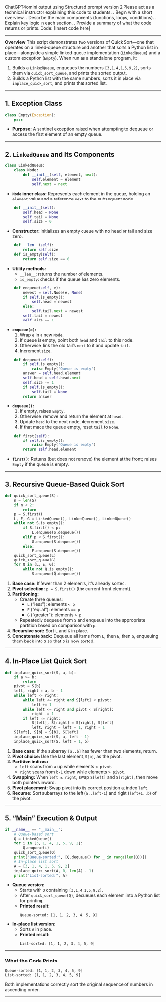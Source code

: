ChatGPT4omini output using Structured prompt version 2
Please act as a technical instructor explaining this code to students.
. Begin with a short overview.
. Describe the main components (functions, loops, conditions).
. Explain key logic in each section.
. Provide a summary of what the code returns or prints.
Code:
[Insert code here]

-----------------------------------------------------------------------------------------------------
**Overview**
This script demonstrates two versions of Quick Sort—one that operates on a linked‐queue structure and another that sorts a Python list in place—alongside a simple linked‐queue implementation (`LinkedQueue`) and a custom exception (`Empty`). When run as a standalone program, it:
1. Builds a `LinkedQueue`, enqueues the numbers `[3,1,4,1,5,9,2]`, sorts them via `quick_sort_queue`, and prints the sorted output.
2. Builds a Python list with the same numbers, sorts it in place via `inplace_quick_sort`, and prints that sorted list.
---
## 1. Exception Class
```python
class Empty(Exception):
    pass
```
* **Purpose:** A sentinel exception raised when attempting to dequeue or access the first element of an empty queue.
---
## 2. `LinkedQueue` and Its Components
```python
class LinkedQueue:
    class Node:
        def __init__(self, element, next):
            self.element = element
            self.next = next
```
* **`Node` inner class:**
  Represents each element in the queue, holding an `element` value and a reference `next` to the subsequent node.
```python
    def __init__(self):
        self.head = None
        self.tail = None
        self.size = 0
```
* **Constructor:**
  Initializes an empty queue with no head or tail and size zero.
```python
    def __len__(self):
        return self.size
    def is_empty(self):
        return self.size == 0
```
* **Utility methods:**
  * `__len__`: returns the number of elements.
  * `is_empty`: checks if the queue has zero elements.
```python
    def enqueue(self, e):
        newest = self.Node(e, None)
        if self.is_empty():
            self.head = newest
        else:
            self.tail.next = newest
        self.tail = newest
        self.size += 1
```
* **`enqueue(e)`:**
  1. Wrap `e` in a new `Node`.
  2. If queue is empty, point both `head` and `tail` to this node.
  3. Otherwise, link the old tail’s `next` to it and update `tail`.
  4. Increment `size`.
```python
    def dequeue(self):
        if self.is_empty():
            raise Empty('Queue is empty')
        answer = self.head.element
        self.head = self.head.next
        self.size -= 1
        if self.is_empty():
            self.tail = None
        return answer
```
* **`dequeue()`:**
  1. If empty, raises `Empty`.
  2. Otherwise, remove and return the element at `head`.
  3. Update `head` to the next node, decrement `size`.
  4. If that made the queue empty, reset `tail` to `None`.
```python
    def first(self):
        if self.is_empty():
            raise Empty('Queue is empty')
        return self.head.element
```
* **`first()`:**
  Returns (but does not remove) the element at the front; raises `Empty` if the queue is empty.
---
## 3. Recursive Queue-Based Quick Sort
```python
def quick_sort_queue(S):
    n = len(S)
    if n < 2:
        return
    p = S.first()
    L, E, G = LinkedQueue(), LinkedQueue(), LinkedQueue()
    while not S.is_empty():
        if S.first() < p:
            L.enqueue(S.dequeue())
        elif p < S.first():
            G.enqueue(S.dequeue())
        else:
            E.enqueue(S.dequeue())
    quick_sort_queue(L)
    quick_sort_queue(G)
    for Q in (L, E, G):
        while not Q.is_empty():
            S.enqueue(Q.dequeue())
```
1. **Base case:** If fewer than 2 elements, it’s already sorted.
2. **Pivot selection:** `p = S.first()` (the current front element).
3. **Partitioning:**
   * Create three queues:
     * `L` (“less”): elements `< p`
     * `E` (“equal”): elements `== p`
     * `G` (“greater”): elements `> p`
   * Repeatedly dequeue from `S` and enqueue into the appropriate partition based on comparison with `p`.
4. **Recursive sort:** Sort `L` and `G` in place.
5. **Concatenate back:** Dequeue all items from `L`, then `E`, then `G`, enqueuing them back into `S` so that `S` is now sorted.
---
## 4. In‐Place List Quick Sort
```python
def inplace_quick_sort(S, a, b):
    if a >= b:
        return
    pivot = S[b]
    left, right = a, b - 1
    while left <= right:
        while left <= right and S[left] < pivot:
            left += 1
        while left <= right and pivot < S[right]:
            right -= 1
        if left <= right:
            S[left], S[right] = S[right], S[left]
            left, right = left + 1, right - 1
    S[left], S[b] = S[b], S[left]
    inplace_quick_sort(S, a, left - 1)
    inplace_quick_sort(S, left + 1, b)
```
1. **Base case:** If the subarray `[a..b]` has fewer than two elements, return.
2. **Pivot choice:** Use the last element, `S[b]`, as the pivot.
3. **Partition indices:**
   * `left` scans from `a` up while elements `< pivot`.
   * `right` scans from `b-1` down while elements `> pivot`.
4. **Swapping:** When `left ≤ right`, swap `S[left]` and `S[right]`, then move both pointers inward.
5. **Pivot placement:** Swap pivot into its correct position at index `left`.
6. **Recurse:** Sort subarrays to the left (`a..left-1`) and right (`left+1..b`) of the pivot.
---
## 5. “Main” Execution & Output
```python
if __name__ == "__main__":
    # Queue-based sort
    Q = LinkedQueue()
    for i in [3, 1, 4, 1, 5, 9, 2]:
        Q.enqueue(i)
    quick_sort_queue(Q)
    print("Queue-sorted:", [Q.dequeue() for _ in range(len(Q))])
    # In-place list sort
    A = [3, 1, 4, 1, 5, 9, 2]
    inplace_quick_sort(A, 0, len(A) - 1)
    print("List-sorted:", A)
```
* **Queue version:**
  * Starts with `Q` containing `[3,1,4,1,5,9,2]`.
  * After `quick_sort_queue(Q)`, dequeues each element into a Python list for printing.
  * **Printed result:**
    ```
    Queue-sorted: [1, 1, 2, 3, 4, 5, 9]
    ```
* **In‐place list version:**
  * Sorts `A` in place.
  * **Printed result:**
    ```
    List-sorted: [1, 1, 2, 3, 4, 5, 9]
    ```
---
### **What the Code Prints**
```
Queue-sorted: [1, 1, 2, 3, 4, 5, 9]
List-sorted: [1, 1, 2, 3, 4, 5, 9]
```
Both implementations correctly sort the original sequence of numbers in ascending order.

-----------------------------------------------------------------------------------------------------
